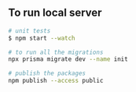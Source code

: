 ## To run local server

```bash
# unit tests
$ npm start --watch

# to run all the migrations
npx prisma migrate dev --name init

# publish the packages
npm publish --access public
```
